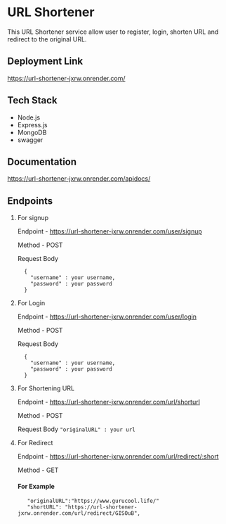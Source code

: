 # URL Shortener

This URL Shortener service allow user to register, login, shorten URL and redirect to the original URL.

## Deployment Link

https://url-shortener-jxrw.onrender.com/


## Tech Stack

* Node.js
* Express.js
* MongoDB
* swagger

## Documentation

https://url-shortener-jxrw.onrender.com/apidocs/

## Endpoints

1. For signup

    Endpoint - https://url-shortener-jxrw.onrender.com/user/signup
   
    Method - POST

    Request Body
    ```
      {
        "username" : your username,
        "password" : your password
      }
    
    ```

2. For Login

    Endpoint - https://url-shortener-jxrw.onrender.com/user/login
   
    Method - POST

   Request Body
    ```
      {
        "username" : your username,
        "password" : your password
      }
    
    ```

3. For Shortening URL

    Endpoint - https://url-shortener-jxrw.onrender.com/url/shorturl
   
    Method - POST

      Request Body
       ```
          "originalURL" : your url
       ```

4. For Redirect

    Endpoint - https://url-shortener-jxrw.onrender.com/url/redirect/:short
   
    Method - GET

   #### For Example
  
   ```
      "originalURL":"https://www.gurucool.life/"
      "shortURL": "https://url-shortener-jxrw.onrender.com/url/redirect/GISOuB",

   ```

